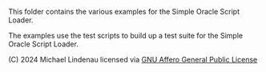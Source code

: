 This folder contains the various examples for the Simple Oracle Script Loader.

The examples use the test scripts to build up a test suite for the Simple Oracle Script Loader.

(C) 2024 Michael Lindenau licensed via [GNU Affero General Public License](https://www.gnu.org/licenses/agpl-3.0.txt)